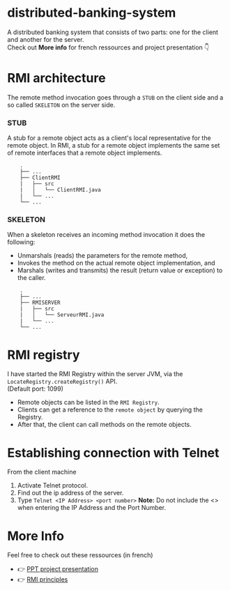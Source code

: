 # distributed-banking-system
A distributed banking system that consists of two parts: one for the client and another for the server.<br/>
Check out __More info__ for french ressources and project presentation :point_down: 
# RMI architecture
The remote method invocation goes through a `STUB` on the client side and a so called `SKELETON` on the server side.
### STUB 
A stub for a remote object acts as a client's local representative for the remote object. In RMI, a stub for a remote object implements the same set of remote interfaces that a remote object implements. 
```
    .
    ├── ...
    ├── ClientRMI
    |   ├── src                    
    |   │   └── ClientRMI.java         
    |   └── ...      
    └── ...
```
### SKELETON
When a skeleton receives an incoming method invocation it does the following:
* Unmarshals (reads) the parameters for the remote method,
* Invokes the method on the actual remote object implementation, and
* Marshals (writes and transmits) the result (return value or exception) to the caller.
```
    .
    ├── ...
    ├── RMISERVER
    |   ├── src                    
    |   │   └── ServeurRMI.java         
    |   └── ...      
    └── ...
```
# RMI registry
I have started the RMI Registry within the server JVM, via the `LocateRegistry.createRegistry()` API.<br/>
(Default port: 1099) 
* Remote objects can be listed in the `RMI Registry`.
* Clients can get a reference to the `remote object` by querying the Registry. 
* After that, the client can call methods on the remote objects. <br/>   

# Establishing connection with Telnet
From the client machine
1. Activate Telnet protocol.
2. Find out the ip address of the server.
3. Type `Telnet <IP Address> <port number>`
__Note:__ Do not include the <> when entering the IP Address and the Port Number.

# More Info
Feel free to check out these ressources (in french)
* :point_right: [PPT project presentation](https://www.slideshare.net/AyoubNAINIA/rmi-remote-method-invocation-en-java)
* :point_right: [RMI principles](https://www.slideshare.net/AyoubNAINIA/rmi-byayoubnainia)

